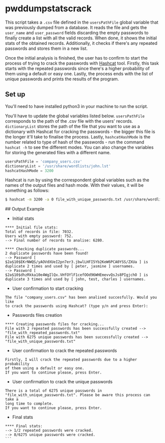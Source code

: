 # pwddumpstatscrack

This script takes a `.csv` file defined in the `usersPathFile` global variable 
that was previously dumped from a database. 
It reads the file and gets the `user_name` and `user_password` fields 
discarding the empty passwords to finally create 
a list with all the valid records. When done, it shows the initial stats 
of the obtained records. Additionally, it checks 
if there's any repeated passwords and stores them in a new list. 

Once the initial analysis is finished, the user has to confirm to start the process of 
trying to crack the passwords with [Hashcat](https://hashcat.net/hashcat0) tool. Firstly, this task starts 
with the repeated passwords since there's a higher 
probability of them using a default or easy one. Lastly, the process ends 
with the list of unique passwords and prints the
results of the program.

## Set up

You'll need to have installed python3 in your machine to run the script.

You'll have to update the global variables listed below. `usersPathFile` 
corresponds to the path of the .csv file with the users' records. 
`dictionaryList`
stores the path of the file that you want to use as a dictionary with 
Hashcat for cracking the passwords - the bigger this file is the longer 
it'll take
to finalise the process. Lastly, `hashcatHashMode` is the number related 
to type of hash of the passwords - run the command `hashcat -h` to see the 
different modes.
You can also change the variables for storing the generated files with a 
different name.
```python
usersPathFile = 'company_users.csv' 
dictionaryList = '/usr/share/wordlists/john.lst'
hashcatHashMode = 3200 
```

Hashcat is run by using the correspondent global variables such as the 
names of the output files and hash mode. With their values, it will be 
something 
as follows:
```bash
$ hashcat -m 3200 -a 0 file_with_unique_passwords.txt /usr/share/wordlists/john.lst -o cracked_unique_passwords.txt
```

## Output Example

* Initial stats

```
**** Initial file stats:
Total of records in file: 7032.
Users with empty password: 752.
--> Final number of records to analise: 6280.

**** Checking duplicate passwords...
2 duplicate passwords have been found!
--> Password [ 
$2a$10$EKrNWQS/yAOVdXUeI2pn7er3.jbwlLHFI5Yb2KeW6PCA0YSS/ZXUa ] is 
duplicate 2 times and used by [ peter, jasmine ] usernames.
--> Password [ 
$2a$10$dhzRkka10e4WgIlQx.VHfOYlF1cefOOd96WHEmevvQsJs8PIgjchO ] is 
duplicate 3 times and used by [ john, test, charles ] usernames.
```

* User confirmation to start cracking

```
The file "company_users.csv" has been analised succesfully. Would you like 
to crack the passwords using Hashcat? (type y/n and press Enter):
```

* Passwords files creation

```
**** Creating passwords files for cracking...
File with 2 repeated passwords has been successfully created --> 
"file_with_repeated_passwords.txt"
File with 6275 unique passwords has been successfully created --> 
"file_with_unique_passwords.txt"
```

* User confirmation to crack the repeated passwords

```
Firstly, I will crack the repeated passwords due to a higher probability 
of them using a default or easy one.
If you want to continue please, press Enter.
```

* User confirmation to crack the unique passwords

```
There is a total of 6275 unique passwords in 
"file_with_unique_passwords.txt". Please be aware this process can take a 
long time to complete.
If you want to continue please, press Enter. 
```

* Final stats

````
**** Final stats:
--> 1/2 repeated passwords were cracked.
--> 8/6275 unique passwords were cracked.
```

